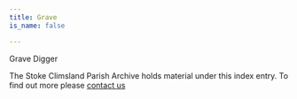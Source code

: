 ```yaml
---
title: Grave
is_name: false

---
```


Grave Digger


The Stoke Climsland Parish Archive holds material under this index entry. To find out more please [contact us](/contact/)
